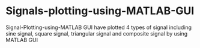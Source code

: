 # Signals-plotting-using-MATLAB-GUI
Signal-Plotting-using-MATLAB GUI have plotted 4 types of signal including sine signal, square signal, triangular  signal and composite signal by using MATLAB GUI
